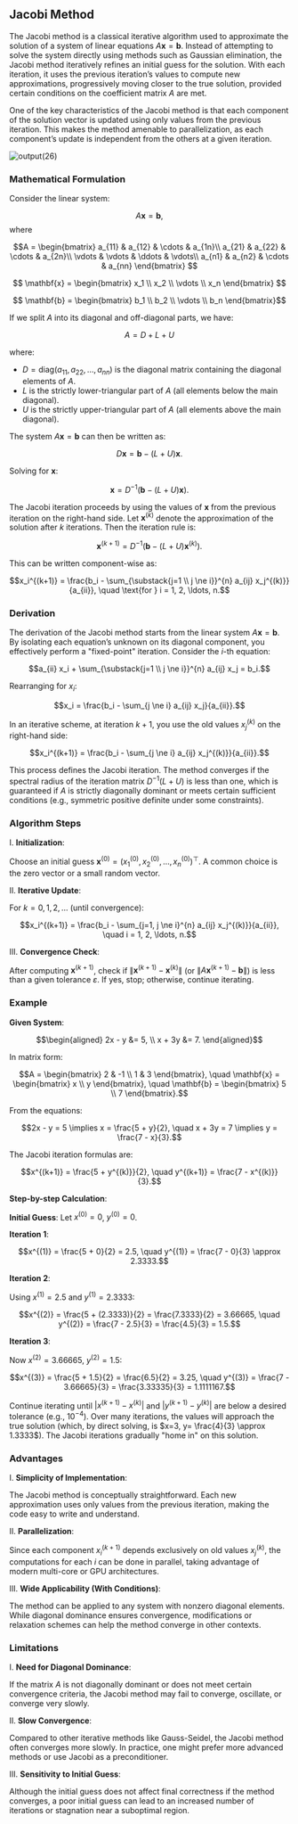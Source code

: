 ## Jacobi Method

The Jacobi method is a classical iterative algorithm used to approximate the solution of a system of linear equations $A\mathbf{x} = \mathbf{b}$. Instead of attempting to solve the system directly using methods such as Gaussian elimination, the Jacobi method iteratively refines an initial guess for the solution. With each iteration, it uses the previous iteration’s values to compute new approximations, progressively moving closer to the true solution, provided certain conditions on the coefficient matrix $A$ are met.

One of the key characteristics of the Jacobi method is that each component of the solution vector is updated using only values from the previous iteration. This makes the method amenable to parallelization, as each component’s update is independent from the others at a given iteration.

![output(26)](https://github.com/user-attachments/assets/4974bdab-baec-4cde-af8c-77ed2a30e8bf)

### Mathematical Formulation

Consider the linear system:

$$A\mathbf{x} = \mathbf{b},$$
where 

$$A = \begin{bmatrix}
a_{11} & a_{12} & \cdots & a_{1n}\\
a_{21} & a_{22} & \cdots & a_{2n}\\
\vdots & \vdots & \ddots & \vdots\\
a_{n1} & a_{n2} & \cdots & a_{nn}
\end{bmatrix}
$$

$$
\mathbf{x} = \begin{bmatrix} x_1 \\ x_2 \\ \vdots \\ x_n \end{bmatrix}
$$

$$
\mathbf{b} = \begin{bmatrix} b_1 \\ b_2 \\ \vdots \\ b_n \end{bmatrix}$$

If we split $A$ into its diagonal and off-diagonal parts, we have:

$$A = D + L + U$$

where:

- $D = \text{diag}(a_{11}, a_{22}, \ldots, a_{nn})$ is the diagonal matrix containing the diagonal elements of $A$.
- $L$ is the strictly lower-triangular part of $A$ (all elements below the main diagonal).
- $U$ is the strictly upper-triangular part of $A$ (all elements above the main diagonal).

The system $A\mathbf{x} = \mathbf{b}$ can then be written as:

$$D\mathbf{x} = \mathbf{b} - (L+U)\mathbf{x}.$$

Solving for $\mathbf{x}$:

$$\mathbf{x} = D^{-1}(\mathbf{b} - (L+U)\mathbf{x}).$$

The Jacobi iteration proceeds by using the values of $\mathbf{x}$ from the previous iteration on the right-hand side. Let $\mathbf{x}^{(k)}$ denote the approximation of the solution after $k$ iterations. Then the iteration rule is:

$$\mathbf{x}^{(k+1)} = D^{-1}\bigl(\mathbf{b} - (L+U)\mathbf{x}^{(k)}\bigr).$$

This can be written component-wise as:

$$x_i^{(k+1)} = \frac{b_i - \sum_{\substack{j=1 \\ j \ne i}}^{n} a_{ij} x_j^{(k)}}{a_{ii}}, \quad \text{for } i = 1, 2, \ldots, n.$$

### Derivation

The derivation of the Jacobi method starts from the linear system $A\mathbf{x} = \mathbf{b}$. By isolating each equation’s unknown on its diagonal component, you effectively perform a "fixed-point" iteration. Consider the $i$-th equation:

$$a_{ii} x_i + \sum_{\substack{j=1 \\ j \ne i}}^{n} a_{ij} x_j = b_i.$$

Rearranging for $x_i$:

$$x_i = \frac{b_i - \sum_{j \ne i} a_{ij} x_j}{a_{ii}}.$$

In an iterative scheme, at iteration $k+1$, you use the old values $x_j^{(k)}$ on the right-hand side:

$$x_i^{(k+1)} = \frac{b_i - \sum_{j \ne i} a_{ij} x_j^{(k)}}{a_{ii}}.$$

This process defines the Jacobi iteration. The method converges if the spectral radius of the iteration matrix $D^{-1}(L+U)$ is less than one, which is guaranteed if $A$ is strictly diagonally dominant or meets certain sufficient conditions (e.g., symmetric positive definite under some constraints).

### Algorithm Steps

I. **Initialization**:  

Choose an initial guess $\mathbf{x}^{(0)} = (x_1^{(0)}, x_2^{(0)}, \ldots, x_n^{(0)})^\top$. A common choice is the zero vector or a small random vector.

II. **Iterative Update**:  

For $k = 0,1,2,\ldots$ (until convergence):

$$x_i^{(k+1)} = \frac{b_i - \sum_{j=1, j \ne i}^{n} a_{ij} x_j^{(k)}}{a_{ii}}, \quad i = 1, 2, \ldots, n.$$

III. **Convergence Check**:  

After computing $\mathbf{x}^{(k+1)}$, check if $\|\mathbf{x}^{(k+1)} - \mathbf{x}^{(k)}\|$ (or $\|A\mathbf{x}^{(k+1)}-\mathbf{b}\|$) is less than a given tolerance $\varepsilon$. If yes, stop; otherwise, continue iterating.

### Example

**Given System**:

$$\begin{aligned}
2x - y &= 5, \\
x + 3y &= 7.
\end{aligned}$$

In matrix form:

$$A = \begin{bmatrix} 2 & -1 \\ 1 & 3 \end{bmatrix}, \quad \mathbf{x} = \begin{bmatrix} x \\ y \end{bmatrix}, \quad \mathbf{b} = \begin{bmatrix} 5 \\ 7 \end{bmatrix}.$$

From the equations:

$$2x - y = 5 \implies x = \frac{5 + y}{2}, \quad x + 3y = 7 \implies y = \frac{7 - x}{3}.$$

The Jacobi iteration formulas are:

$$x^{(k+1)} = \frac{5 + y^{(k)}}{2}, \quad y^{(k+1)} = \frac{7 - x^{(k)}}{3}.$$

**Step-by-step Calculation**:

**Initial Guess**: Let $x^{(0)} = 0$, $y^{(0)} = 0$.

**Iteration 1**:

$$x^{(1)} = \frac{5 + 0}{2} = 2.5, \quad y^{(1)} = \frac{7 - 0}{3} \approx 2.3333.$$

**Iteration 2**:

Using $x^{(1)} = 2.5$ and $y^{(1)} = 2.3333$:

$$x^{(2)} = \frac{5 + (2.3333)}{2} = \frac{7.3333}{2} = 3.66665, \quad
y^{(2)} = \frac{7 - 2.5}{3} = \frac{4.5}{3} = 1.5.$$

**Iteration 3**:

Now $x^{(2)} = 3.66665$, $y^{(2)} = 1.5$:

$$x^{(3)} = \frac{5 + 1.5}{2} = \frac{6.5}{2} = 3.25, \quad
y^{(3)} = \frac{7 - 3.66665}{3} = \frac{3.33335}{3} = 1.1111167.$$

Continue iterating until $|x^{(k+1)} - x^{(k)}|$ and $|y^{(k+1)} - y^{(k)}|$ are below a desired tolerance (e.g., $10^{-4}$). Over many iterations, the values will approach the true solution (which, by direct solving, is $x=3, y= \frac{4}{3} \approx 1.3333$). The Jacobi iterations gradually "home in" on this solution.

### Advantages

I. **Simplicity of Implementation**:  

The Jacobi method is conceptually straightforward. Each new approximation uses only values from the previous iteration, making the code easy to write and understand.

II. **Parallelization**:  

Since each component $x_i^{(k+1)}$ depends exclusively on old values $x_j^{(k)}$, the computations for each $i$ can be done in parallel, taking advantage of modern multi-core or GPU architectures.

III. **Wide Applicability (With Conditions)**:  

The method can be applied to any system with nonzero diagonal elements. While diagonal dominance ensures convergence, modifications or relaxation schemes can help the method converge in other contexts.

### Limitations

I. **Need for Diagonal Dominance**:  

If the matrix $A$ is not diagonally dominant or does not meet certain convergence criteria, the Jacobi method may fail to converge, oscillate, or converge very slowly.

II. **Slow Convergence**:  

Compared to other iterative methods like Gauss-Seidel, the Jacobi method often converges more slowly. In practice, one might prefer more advanced methods or use Jacobi as a preconditioner.

III. **Sensitivity to Initial Guess**:  

Although the initial guess does not affect final correctness if the method converges, a poor initial guess can lead to an increased number of iterations or stagnation near a suboptimal region.

